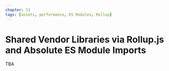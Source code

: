 ```yaml
---
chapter: 11
tags: [assets, performance, ES Modules, Rollup]
---
```


# Shared Vendor Libraries via Rollup.js and Absolute ES Module Imports

TBA
